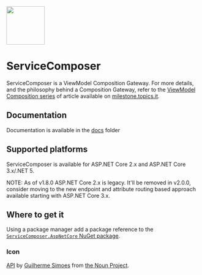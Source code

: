 <img src="assets/ServiceComposer.png" width="100" />

# ServiceComposer

ServiceComposer is a ViewModel Composition Gateway. For more details, and the philosophy behind a Composition Gateway, refer to the [ViewModel Composition series](https://milestone.topics.it/categories/view-model-composition) of article available on [milestone.topics.it](https://milestone.topics.it/).

## Documentation

Documentation is available in the [docs](docs) folder

## Supported platforms

ServiceComposer is available for ASP.NET Core 2.x and ASP.NET Core 3.x/.NET 5.

NOTE: As of v1.8.0 ASP.NET Core 2.x is legacy. It'll be removed in v2.0.0, consider moving to the new endpoint and attribute routing based approach available starting with ASP.NET Core 3.x.

## Where to get it

Using a package manager add a package reference to the [`ServiceComposer.AspNetCore` NuGet package](https://www.nuget.org/packages/ServiceComposer.AspNetCore/).

### Icon

[API](‪https://thenounproject.com/term/api/883169‬) by [Guilherme Simoes](https://thenounproject.com/uberux/) from [the Noun Project](https://thenounproject.com/).

